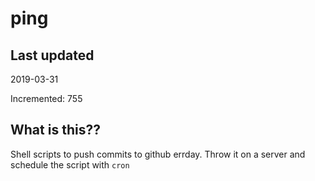 # ping

## Last updated
2019-03-31

Incremented: 755

## What is this??
Shell scripts to push commits to github errday. Throw it on a server and schedule the script with `cron`
